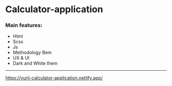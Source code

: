 # Calculator-application

### Main features: 
 - Html
 - Scss
 - Js 
 - Methodology Bem
 - UX & UI
 - Dark and White them
 


---

https://yurii-calculator-application.netlify.app/
